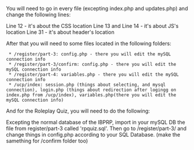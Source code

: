 
You will need to go in every file (excepting index.php and updates.php) and change the following lines:

Line 12 - it's about the CSS location
Line 13 and Line 14 - it's about JS's location
Line 31 - it's about header's location

After that you will need to some files located in the following folders:

     * /register/part-3: config.php - there you will edit the mySQL connection info
     * /register/part-3/confirm: config.php - there you will edit the mySQL connection info
     * /register/part-4: variables.php - there you will edit the mySQL connection info
     * /ucp/index: session.php (things about selecting, and mysql connection), login.php (things about redirection after logingg on index.php from /ucp/index), variables.php(there you will edit the mySQL connection info)

And for the Roleplay Quiz, you will need to do the following:

Excepting the normal database of the IBPRP, import in your mySQL DB the file from register/part-3 called 'rpquiz.sql'.
Then go to /register/part-3/ and change things in config.php according to your SQL Database. (make the samething for /confirm folder too)
